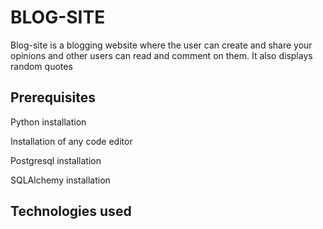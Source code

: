 # BLOG-SITE

Blog-site is a blogging website where the user can create and share your opinions and other users can read and comment on them. 
It also displays random quotes


## Prerequisites

Python installation

Installation of any code editor

Postgresql installation

SQLAlchemy installation

## Technologies used



